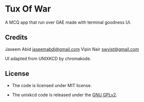 Tux Of War
=========
A MCQ app that run over GAE made with terminal goodness UI.

Credits
-------
Jaseem Abid <jaseemabdi@gmail.com>
Vipin Nair <swvist@gmail.com>

UI adapted from UNIXKCD by chromakode.

License
-------
* The code is licensed under MIT license.

* The unixkcd code is released under  the [GNU GPLv2](http://www.gnu.org/licenses/gpl-2.0.html).
